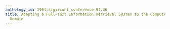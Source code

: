```yaml
---
anthology_id: 1994.sigirconf_conference-94.36
title: Adapting a Full-text Information Retrieval System to the Computer Troubleshooting
  Domain
---
```

